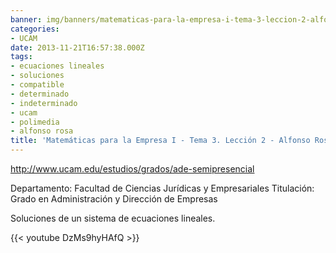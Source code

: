 ```yaml
---
banner: img/banners/matematicas-para-la-empresa-i-tema-3-leccion-2-alfonso-rosa.jpg
categories:
- UCAM
date: 2013-11-21T16:57:38.000Z
tags:
- ecuaciones lineales
- soluciones
- compatible
- determinado
- indeterminado
- ucam
- polimedia
- alfonso rosa
title: 'Matemáticas para la Empresa I - Tema 3. Lección 2 - Alfonso Rosa'
---
```


http://www.ucam.edu/estudios/grados/ade-semipresencial

Departamento: Facultad de Ciencias Jurídicas y Empresariales
Titulación: Grado en Administración y Dirección de Empresas

Soluciones de un sistema de ecuaciones lineales.

{{< youtube DzMs9hyHAfQ >}}
